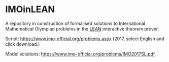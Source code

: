 # IMOinLEAN
A repository in construction of formalised solutions to International Mathematical Olympiad problems in the [LEAN](https://leanprover.github.io/) interactive theorem prover.

Script: https://www.imo-official.org/problems.aspx (2017, select English and click download.)

Model solutions: https://www.imo-official.org/problems/IMO2017SL.pdf
